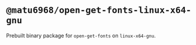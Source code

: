 # `@matu6968/open-get-fonts-linux-x64-gnu`

Prebuilt binary package for `open-get-fonts` on `linux-x64-gnu`.
